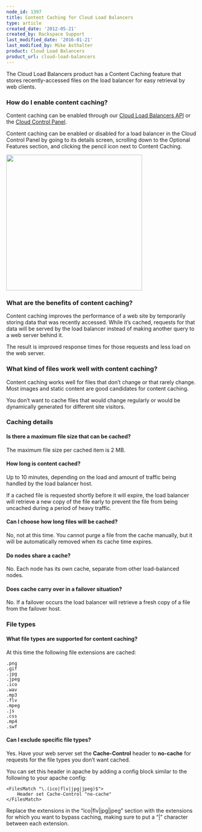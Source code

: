 ```yaml
---
node_id: 1397
title: Content Caching for Cloud Load Balancers
type: article
created_date: '2012-05-21'
created_by: Rackspace Support
last_modified_date: '2016-01-21'
last_modified_by: Mike Asthalter
product: Cloud Load Balancers
product_url: cloud-load-balancers
---
```


The Cloud Load Balancers product has a Content Caching feature that
stores recently-accessed files on the load balancer for easy retrieval
by web clients.

### How do I enable content caching?

Content caching can be enabled through our [Cloud Load Balancers
API](http://docs.rackspace.com/loadbalancers/api/v1.0/clb-devguide/content/index.html) or
the [Cloud Control Panel](https://mycloud.rackspace.com).

Content caching can be enabled or disabled for a load balancer in the
Cloud Control Panel by going to its details screen, scrolling down to
the Optional Features section, and clicking the pencil icon next to
Content Caching.

<img src="https://8026b2e3760e2433679c-fffceaebb8c6ee053c935e8915a3fbe7.ssl.cf2.rackcdn.com/field/image/lbcontentcache.png" width="360" />



### What are the benefits of content caching?

Content caching improves the performance of a web site by temporarily
storing data that was recently accessed. While it&rsquo;s cached, requests for
that data will be served by the load balancer instead of making another
query to a web server behind it.

The result is improved response times for those requests and less load
on the web server.



### What kind of files work well with content caching?

Content caching works well for files that don&rsquo;t change or that rarely
change. Most images and static content are good candidates for content
caching.

You don&rsquo;t want to cache files that would change regularly or would be
dynamically generated for different site visitors.

### Caching details



#### Is there a maximum file size that can be cached?

The maximum file size per cached item is 2 MB.



#### How long is content cached?

Up to 10 minutes, depending on the load and amount of traffic being
handled by the load balancer host.

If a cached file is requested shortly before it will expire, the load
balancer will retrieve a new copy of the file early to prevent the file
from being uncached during a period of heavy traffic.



#### Can I choose how long files will be cached?

No, not at this time. You cannot purge a file from the cache manually,
but it will be automatically removed when its cache time expires.



#### Do nodes share a cache?

No. Each node has its own cache, separate from other load-balanced
nodes.



#### Does cache carry over in a failover situation?

No. If a failover occurs the load balancer will retrieve a fresh copy of
a file from the failover host.

### File types

#### What file types are supported for content caching?

At this time the following file extensions are cached:

    .png
    .gif
    .jpg
    .jpeg
    .ico
    .wav
    .mp3
    .flv
    .mpeg
    .js
    .css
    .mp4
    .swf



#### Can I exclude specific file types?

Yes. Have your web server set the **Cache-Control** header to
**no-cache** for requests for the file types you don&rsquo;t want cached.

You can set this header in apache by adding a config block similar to
the following to your apache config:

    <FilesMatch "\.(ico|flv|jpg|jpeg)$">
        Header set Cache-Control "no-cache"
    </FilesMatch>

Replace the extensions in the &ldquo;ico|flv|jpg|jpeg&rdquo; section with the
extensions for which you want to bypass caching, making sure to put a
&ldquo;|&rdquo; character between each extension.



